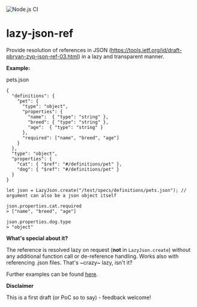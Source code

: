 ![Node.js CI](https://github.com/SeeSharpSoft/lazy-json-ref/workflows/Node.js%20CI/badge.svg)

# lazy-json-ref

Provide resolution of references in JSON (https://tools.ietf.org/id/draft-pbryan-zyp-json-ref-03.html) in a lazy and transparent manner.

**Example:**

pets.json

```
{
  "definitions": {
    "pet": {
      "type": "object",
      "properties": {
        "name":  { "type": "string" },
        "breed": { "type": "string" },
        "age":  { "type": "string" }
      },
      "required": ["name", "breed", "age"]
    }
  },
  "type": "object",
  "properties": {
    "cat": { "$ref": "#/definitions/pet" },
    "dog": { "$ref": "#/definitions/pet" }
  }
}
```

```
let json = LazyJson.create("/test/specs/definitions/pets.json"); // argument can also be a json object itself

json.properties.cat.required
> ["name", "breed", "age"]

json.properties.dog.type
> "object"

```

**What's special about it?**

The reference is resolved lazy on request (**not** in `LazyJson.create`) without any additional function call or de-reference handling. Works also with referencing .json files. That's ~crazy~ lazy, isn't it?

Further examples can be found [here](https://github.com/SeeSharpSoft/lazy-json-ref/tree/master/test/specs/definitions).

**Disclaimer**

This is a first draft (or PoC so to say) - feedback welcome!
